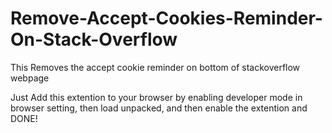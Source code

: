 # Remove-Accept-Cookies-Reminder-On-Stack-Overflow
 This Removes the accept cookie reminder on bottom of stackoverflow webpage

 Just Add this extention to your browser by enabling developer mode in browser setting, then load unpacked, and then enable the extention and DONE!